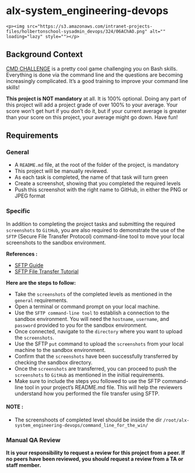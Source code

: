 # alx-system_engineering-devops


    <p><img src="https://s3.amazonaws.com/intranet-projects-files/holbertonschool-sysadmin_devops/324/06AChAO.png" alt="" loading="lazy" style=""></p>

<h2>Background Context</h2>

<p><a href="/rltoken/a83_NOBEtXgFr1Yqej0HYA" title="CMD CHALLENGE" target="_blank">CMD CHALLENGE</a> is a pretty cool game challenging you on Bash skills. Everything is done via the command line and the questions are becoming increasingly complicated. It’s a good training to improve your command line skills!</p>

<p><strong>This project is NOT mandatory</strong> at all. It is 100% optional. Doing any part of this project will add a project grade of over 100% to your average. Your score won’t get hurt if you don’t do it, but if your current average is greater than your score on this project, your average might go down. Have fun!</p>

<h2>Requirements</h2>

<h3>General</h3>

<ul>
<li>A <code>README.md</code> file, at the root of the folder of the project, is mandatory</li>
<li>This project will be manually reviewed.</li>
<li>As each task is completed, the name of that task will turn green</li>
<li>Create a screenshot, showing that you completed the required levels</li>
<li>Push this screenshot with the right name to GitHub, in either the PNG or JPEG format</li>
</ul>

<h3>Specific</h3>

<p>In addition to completing the project tasks and submitting the required <code>screenshots</code> to <code>GitHub</code>, you are also required to demonstrate the use of the <code>SFTP</code> (Secure File Transfer Protocol) command-line tool to move your local screenshots to the sandbox environment.</p>

<p><strong>References :</strong></p>

<ul>
<li><a href="/rltoken/OwMT_ctWdMI7L6JFzLvVKQ" title="SFTP Guide" target="_blank">SFTP Guide</a></li>
<li> <a href="/rltoken/aTKBzKWZ5EI-qZjJVblUzg" title="SFTP File Transfer Tutorial" target="_blank">SFTP File Transfer Tutorial</a></li>
</ul>

<p><strong>Here are the steps to follow:</strong></p>

<ul>
<li>Take the <code>screenshots</code> of the completed levels as mentioned in the <code>general</code> requirements.</li>
<li>Open a terminal or command prompt on your local machine.</li>
<li>Use the <code>SFTP command-line tool</code> to establish a connection to the sandbox environment. You will need the <code>hostname</code>, <code>username</code>, and <code>password</code> provided to you for the sandbox environment.</li>
<li>Once connected, navigate to the <code>directory</code> where you want to upload the <code>screenshots</code>.</li>
<li>Use the SFTP <code>put</code> command to upload the <code>screenshots</code> from your local machine to the sandbox environment.</li>
<li>Confirm that the <code>screenshots</code> have been successfully transferred by checking the sandbox directory.</li>
<li>Once the <code>screenshots</code> are transferred, you can proceed to push the <code>screenshots</code> to <code>GitHub</code> as mentioned in the initial requirements.</li>
<li>Make sure to include the steps you followed to use the SFTP command-line tool in your project’s README.md file. This will help the reviewers understand how you performed the file transfer using SFTP.</li>
</ul>

<h4>NOTE :</h4>

<ul>
<li>The screenshoots of completed level should be inside the dir <code>/root/alx-system_engineering-devops/command_line_for_the_win/</code></li>
</ul>

<h3>Manual QA Review</h3>

<p><strong>It is your responsibility to request a review for this project from a peer. If no peers have been reviewed, you should request a review from a TA or staff member.</strong></p>

  
